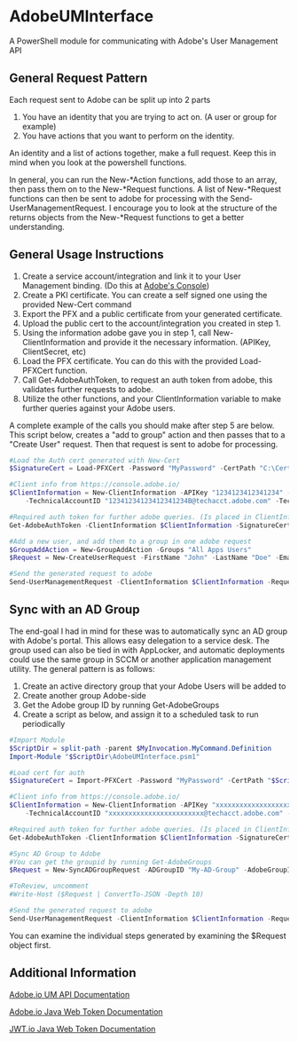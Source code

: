 # AdobeUMInterface

A PowerShell module for communicating with Adobe's User Management API

## General Request Pattern

Each request sent to Adobe can be split up into 2 parts
1) You have an identity that you are trying to act on. (A user or group for example)
2) You have actions that you want to perform on the identity.

An identity and a list of actions together, make a full request. Keep this in mind when you look at the powershell functions.

In general, you can run the New-\*Action functions, add those to an array, then pass them on to the New-\*Request functions. A list of New-\*Request functions can then be sent to adobe for processing with the Send-UserManagementRequest.
I encourage you to look at the structure of the returns objects from the New-\*Request functions to get a better understanding.

## General Usage Instructions

1) Create a service account/integration and link it to your User Management binding. (Do this at [Adobe's Console](https://console.adobe.io))
2) Create a PKI certificate. You can create a self signed one using the provided New-Cert command
3) Export the PFX and a public certificate from your generated certificate. 
4) Upload the public cert to the account/integration you created in step 1.
5) Using the information adobe gave you in step 1, call New-ClientInformation and provide it the necessary information. (APIKey, ClientSecret, etc)
6) Load the PFX certificate. You can do this with the provided Load-PFXCert function.
7) Call Get-AdobeAuthToken, to request an auth token from adobe, this validates further requests to adobe.
8) Utilize the other functions, and your ClientInformation variable to make further queries against your Adobe users.

A complete example of the calls you should make after step 5 are below. This script below, creates a "add to group" action and then passes that to a "Create User" request. Then that request is sent to adobe for processing.

```powershell
#Load the Auth cert generated with New-Cert
$SignatureCert = Load-PFXCert -Password "MyPassword" -CertPath "C:\Certs\AdobeAuthPrivate.pfx"

#Client info from https://console.adobe.io/
$ClientInformation = New-ClientInformation -APIKey "1234123412341234" -OrganizationID "1234123412341234@AdobeOrg" -ClientSecret "xxxxxxxx-xxxx-xxxx-xxxx-xxxxxxxx" `
    -TechnicalAccountID "12341234123412341234B@techacct.adobe.com" -TechnicalAccountEmail "xxxxxxxx-xxxx-xxxx-xxxx-xxxxxxxx6@techacct.adobe.com"

#Required auth token for further adobe queries. (Is placed in ClientInformation)
Get-AdobeAuthToken -ClientInformation $ClientInformation -SignatureCert $SignatureCert

#Add a new user, and add them to a group in one adobe request
$GroupAddAction = New-GroupAddAction -Groups "All Apps Users"
$Request = New-CreateUserRequest -FirstName "John" -LastName "Doe" -Email "John.Doe@domain.com" -AdditionalActions $GroupAddAction

#Send the generated request to adobe
Send-UserManagementRequest -ClientInformation $ClientInformation -Requests $Request
```

## Sync with an AD Group

The end-goal I had in mind for these was to automatically sync an AD group with Adobe's portal. This allows easy delegation to a service desk. The group used can also be tied in with AppLocker, and automatic deployments could use the same group in SCCM or another application management utility. The general pattern is as follows:

1) Create an active directory group that your Adobe Users will be added to
2) Create another group Adobe-side
3) Get the Adobe group ID by running Get-AdobeGroups
4) Create a script as below, and assign it to a scheduled task to run periodically

```powershell
#Import Module
$ScriptDir = split-path -parent $MyInvocation.MyCommand.Definition
Import-Module "$ScriptDir\AdobeUMInterface.psm1"

#Load cert for auth
$SignatureCert = Import-PFXCert -Password "MyPassword" -CertPath "$ScriptDir\Private.pfx"

#Client info from https://console.adobe.io/
$ClientInformation = New-ClientInformation -APIKey "xxxxxxxxxxxxxxxxxxxxxxxxxxxxxxxx" -OrganizationID "xxxxxxxxxxxxxxxxxxxxxxxx@AdobeOrg" -ClientSecret "xxxxxxxx-xxxx-xxxx-xxxx-xxxxxxxxxxxx" `
    -TechnicalAccountID "xxxxxxxxxxxxxxxxxxxxxxxx@techacct.adobe.com" -TechnicalAccountEmail "xxxxxxxx-xxxx-xxxx-xxxx-xxxxxxxxxxxx@techacct.adobe.com"

#Required auth token for further adobe queries. (Is placed in ClientInformation)
Get-AdobeAuthToken -ClientInformation $ClientInformation -SignatureCert $SignatureCert

#Sync AD Group to Adobe
#You can get the groupid by running Get-AdobeGroups
$Request = New-SyncADGroupRequest -ADGroupID "My-AD-Group" -AdobeGroupID "11111111" -ClientInformation $ClientInformation

#ToReview, uncomment
#Write-Host ($Request | ConvertTo-JSON -Depth 10)

#Send the generated request to adobe
Send-UserManagementRequest -ClientInformation $ClientInformation -Requests $Request
```

You can examine the individual steps generated by examining the $Request object first.

## Additional Information

[Adobe.io UM API Documentation](https://adobe-apiplatform.github.io/umapi-documentation/en/RefOverview.html)

[Adobe.io Java Web Token Documentation](https://www.adobe.io/apis/cloudplatform/console/authentication/createjwt/jwt_java.html)

[JWT.io Java Web Token Documentation](https://jwt.io/)
